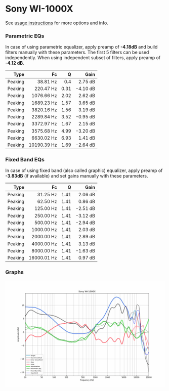 # Sony WI-1000X
See [usage instructions](https://github.com/jaakkopasanen/AutoEq#usage) for more options and info.

### Parametric EQs
In case of using parametric equalizer, apply preamp of **-4.18dB** and build filters manually
with these parameters. The first 5 filters can be used independently.
When using independent subset of filters, apply preamp of **-4.12 dB**.

| Type    | Fc          |    Q | Gain     |
|--------:|------------:|-----:|---------:|
| Peaking | 38.81 Hz    | 0.4  | 2.75 dB  |
| Peaking | 220.47 Hz   | 0.31 | -4.10 dB |
| Peaking | 1076.66 Hz  | 2.02 | 2.62 dB  |
| Peaking | 1689.23 Hz  | 1.57 | 3.65 dB  |
| Peaking | 3820.16 Hz  | 1.56 | 3.19 dB  |
| Peaking | 2289.84 Hz  | 3.52 | -0.95 dB |
| Peaking | 3372.97 Hz  | 1.67 | 2.15 dB  |
| Peaking | 3575.68 Hz  | 4.99 | -3.20 dB |
| Peaking | 6630.02 Hz  | 6.93 | 1.41 dB  |
| Peaking | 10190.39 Hz | 1.69 | -2.64 dB |

### Fixed Band EQs
In case of using fixed band (also called graphic) equalizer, apply preamp of **-3.83dB**
(if available) and set gains manually with these parameters.

| Type    | Fc          |    Q | Gain     |
|--------:|------------:|-----:|---------:|
| Peaking | 31.25 Hz    | 1.41 | 2.06 dB  |
| Peaking | 62.50 Hz    | 1.41 | 0.86 dB  |
| Peaking | 125.00 Hz   | 1.41 | -2.51 dB |
| Peaking | 250.00 Hz   | 1.41 | -3.12 dB |
| Peaking | 500.00 Hz   | 1.41 | -2.94 dB |
| Peaking | 1000.00 Hz  | 1.41 | 2.03 dB  |
| Peaking | 2000.00 Hz  | 1.41 | 2.89 dB  |
| Peaking | 4000.00 Hz  | 1.41 | 3.13 dB  |
| Peaking | 8000.00 Hz  | 1.41 | -1.63 dB |
| Peaking | 16000.01 Hz | 1.41 | 0.97 dB  |

### Graphs
![](./Sony%20WI-1000X.png)